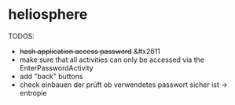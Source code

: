 # heliosphere

TODOS:
* ~~hash application access password~~ &#x2611
* make sure that all activities can only be accessed via the EnterPasswordActivity
* add "back" buttons
* check einbauen der prüft ob verwendetes passwort sicher ist -> entropie
